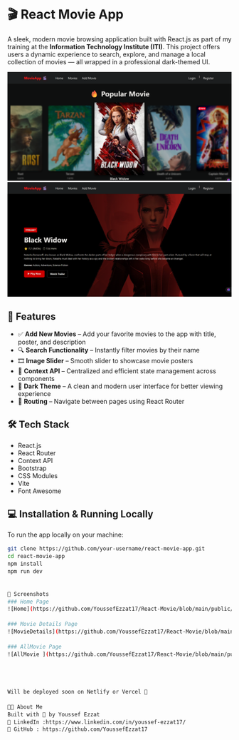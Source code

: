 # 🎬 React Movie App

A sleek, modern movie browsing application built with React.js as part of my training at the **Information Technology Institute (ITI)**. This project offers users a dynamic experience to search, explore, and manage a local collection of movies — all wrapped in a professional dark-themed UI.

![Project Banner](./public/Home.png)
![Project Banner](./public/MovieDetails.png)

## 🚀 Features

- ✅ **Add New Movies** – Add your favorite movies to the app with title, poster, and description
- 🔍 **Search Functionality** – Instantly filter movies by their name
- 🎞️ **Image Slider** – Smooth slider to showcase movie posters
- 🧠 **Context API** – Centralized and efficient state management across components
- 🌙 **Dark Theme** – A clean and modern user interface for better viewing experience
- 🔀 **Routing** – Navigate between pages using React Router

## 🛠️ Tech Stack

- React.js
- React Router
- Context API
- Bootstrap
- CSS Modules
- Vite
- Font Awesome


## 💻 Installation & Running Locally

To run the app locally on your machine:

```bash
git clone https://github.com/your-username/react-movie-app.git
cd react-movie-app
npm install
npm run dev


📸 Screenshots
### Home Page  
![Home](https://github.com/YoussefEzzat17/React-Movie/blob/main/public/Home.png?raw=true)

### Movie Details Page  
![MovieDetails](https://github.com/YoussefEzzat17/React-Movie/blob/main/public/MovieDetails.png?raw=true)

### AllMovie Page  
![AllMovie ](https://github.com/YoussefEzzat17/React-Movie/blob/main/public/Movies.png?raw=true)




Will be deployed soon on Netlify or Vercel 🚀

👨‍💻 About Me
Built with 💙 by Youssef Ezzat
🔗 LinkedIn :https://www.linkedin.com/in/youssef-ezzat17/
🔗 GitHub : https://github.com/YoussefEzzat17

